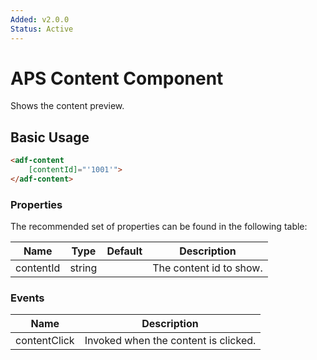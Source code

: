 ```yaml
---
Added: v2.0.0
Status: Active
---
```


# APS Content Component

Shows the content preview.

## Basic Usage

```html
<adf-content
    [contentId]="'1001'">
</adf-content>
```

### Properties

The recommended set of properties can be found in the following table:

| Name | Type | Default | Description |
| ---- | ---- | ------- | ----------- |
| contentId | string |  | The content id to show. |

### Events

| Name | Description |
| ---- | ----------- |
| contentClick | Invoked when the content is clicked. |
